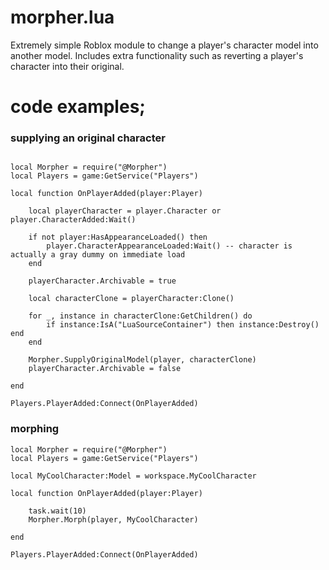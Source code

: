 # morpher.lua
Extremely simple Roblox module to change a player's character model into another model.
Includes extra functionality such as reverting a player's character into their original.

# code examples;

### supplying an original character
```luau

local Morpher = require("@Morpher")
local Players = game:GetService("Players")

local function OnPlayerAdded(player:Player)
	
	local playerCharacter = player.Character or player.CharacterAdded:Wait()
	
	if not player:HasAppearanceLoaded() then 
		player.CharacterAppearanceLoaded:Wait() -- character is actually a gray dummy on immediate load
	end
	
	playerCharacter.Archivable = true
	
	local characterClone = playerCharacter:Clone()

	for _, instance in characterClone:GetChildren() do
		if instance:IsA("LuaSourceContainer") then instance:Destroy() end
	end
	
	Morpher.SupplyOriginalModel(player, characterClone)
	playerCharacter.Archivable = false

end

Players.PlayerAdded:Connect(OnPlayerAdded)

```

### morphing
```luau
local Morpher = require("@Morpher")
local Players = game:GetService("Players")

local MyCoolCharacter:Model = workspace.MyCoolCharacter

local function OnPlayerAdded(player:Player)
	
	task.wait(10)
	Morpher.Morph(player, MyCoolCharacter)
	
end

Players.PlayerAdded:Connect(OnPlayerAdded)
```
